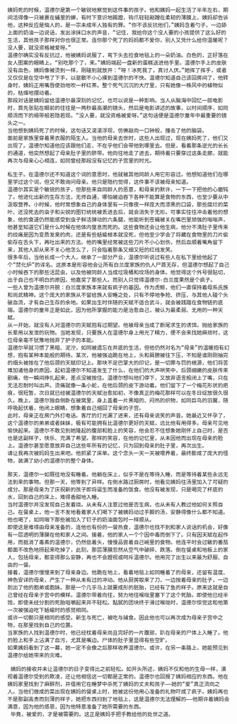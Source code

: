     姨妈死的时候，温德尔是第一个敏锐地察觉到这件事的孩子。他和姨妈一起生活了半年左右，期间活得像一只被裹在蛹里的蝉，有时下意识地踢蹬，钩爪轻轻剐蹭在柔韧的薄膜上，姨妈却告诉他，这种反应是恼人的，是一宗未成年人独有的罪。“你不该反抗他们，”姨妈含着勺子，一边舔上面的奶油一边说话，发出涂抹口水的声音，“记住，我给你这个没人要的小孩提供了这么好的生活，其他孩子那样对你也很正常。连你那个死了的妈妈都不爱你，别人又凭什么给你温暖呢？没人要，就没资格被爱呀。”
    温德尔确实没有反抗过，他被姨妈说服了，弯下头去捡食地毯上的一朵奶油。白色的，正好落在女人图案的眼睛上。“别吃那个了，来。”姨妈端起一盘新的蛋糕送进他手里。温德尔手上的皮肤没有血色，姨妈像被烫到一样，刚碰到就放开：“呀！冰死我了，真讨人厌。”她挥了挥手，或者又仅仅是在空中甩了下手，以驱散不小心摸到温德尔的不快。温德尔知道自己该回房间了，他转身时，姨妈正用嘴唇使劲地吹一杯红茶。整个死气沉沉的大厅里，只有她像一株风中的植物似的，枯燥地摆动着。
    那段对话是姨妈留给温德尔最深刻的记忆，也可以说是一种影响。当人从脑海中回忆一部电影时，首先张贴在眼前的往往是一两秒最高潮的镜头，然后是电影讲述的故事，以时间顺序，如同顺流而下的缎带般若隐若现。“没人要，就没资格被爱呀。”这句话便是温德尔童年中最重要的镜头之一。
    当他想到姨妈死了的时候，这句话又滚滚浮现，仿佛敲向一口钟般，撞击了他的脑袋。
    面前是家族里穿着黑衣服的陌生人。当他的母亲去世时，这些人出现过，现在姨妈死了，他们又出现了。温德尔知道他应该跟他们走，不在乎他们会带他到哪里去。但是，看着那条逆光的长长的通道，他突然想起了母亲肚子里的脐带。他向往地走了进去，期待着只要穿过这条走廊，就能再次与母亲心心相连，如同曾经那段没有记忆的子宫里的时光。
       
    私生子。在温德尔还不知道这个词的意思时，他就被其他同龄人用它形容过。他想知道他们在哪里学过这个词，但又不敢询问母亲。他只是隐约觉得，这件事不该被母亲知道。
    温德尔其实是个敏锐的孩子，但那些来自同龄人的恶意，和母亲的默许，一下一下把他的心磨钝了。他进化出新的生存方法，无师自通，哪怕被迫吞下各种不能算是食物的东西，也至少要从中汲取营养。小时候，他时常想象自己的身体里有一只像夜一样庞大而漆黑的口袋，那些腐烂的菜叶、还没死去的虫子和尖锐的图钉统统被丢进去后，就会消失于无形。可事实往往冲击着他的想象，他的食道仍然能感受到虫子鲜活弹动的六条腿，他能听到苍蝇被关在嘴巴里顽强的嗡嗡声，他甚至知道它们是什么时候在他体内窒息而死的。这些食物还会让他生病，他分不清肚子里传来的绞痛是因为变质发臭的肉，还是有些蛞蝓根本就没死，但他至少学会了将藏在食物里的刀片偷偷存在舌头下，再吐出来的方法。他的嘴里经常被这些刀片不小心划伤，然后血顺着嘴角留下来，其他人却从来不关心他怎么了，只会指着那条又细又短的红线发笑。
    很多年后，当他长成一个大人，继承了一部分产业，温德尔听说过有些人在私下里给他起了个“焚化炉”的诨名。这原本是形容他会让所有白兰度家族的仇人尸首无存，但温德尔想起了自己小时候吞下的那些活昆虫，以及他被同龄人当成垃圾桶和坟场的身体。他觉得这个外号很贴切，出于自己也不明白的原因，他嘉奖了那些人。而别人只觉得温德尔·白兰度果然是个疯子。
    一些人曾为温德尔开脱：白兰度家族本来就有疯子的基因。作为虎鲸，他们一直保持着母系氏族和尚武精神。这个庞大的家族从不留给族人安睡之处，只有不停地争抢、挤压，与其他人碰个头破血流，才有自己生存的余地。如果出生时伴随的天赋不适合武斗，就会被践踏在食物链的底端。温德尔的童年正是如此，因为他所掌握的能力是治愈自己，被认为最柔弱、无用的一种天赋。
    从一开始，就没有人对温德尔的天赋抱有过期望。他被母亲当成了断尾求生的诱饵，抛给家族的长辈用以发泄的玩物。当她发现，只要族人在温德尔身上用光了精力，便不会来找她麻烦时，这位母亲毫不犹豫地抛弃了护子的本能。
    温德尔早就习惯了黑暗、泥泞，如同被遗忘在井底的生活，但他仍然对名为“母亲”的温暖抱有幻想，抱有某种本能般的期待。某次，他被强迫跪在地上，头和肩膀被往下压，不知是谁刚刚抽完的烟头被按在了他后颈的天赋印记上。那块不足巴掌大的印记，是一切罪与罚的根源，他们将苦难加诸他身的原因。起初温德尔不知道发生了什么，在他们的大声哄笑中，后颈细嫩的皮肤传来剧痛，他一瞬间挣扎起来，差点没被按住。温德尔想叫他们停下，又放弃语言般闭上了嘴，只在无法忍耐时叫出声。烫痛就像一条小蛇，在他后颈的皮下游动着。他们留下了一个梅花形状的疤痕，很短暂，次日就已经被温德尔的天赋治愈如初，不像真正的梅花那样可以在冬日绽放很久很久。晚上，温德尔独自侧卧在被窝里，身上盖着一片黑暗的、闷热的织物，如同巨鸟的羽翼，随呼吸起伏着，他闭上眼睛，想象着自己缩回了母亲的子宫。
    此时，母亲正在房门外打电话。客厅的灯光漏了进来，还有母亲说笑的声音。她最近又怀孕了，这个温德尔的弟弟或者妹妹，极有可能拥有比温德尔更好的天赋，远比他有用得多。母亲可见地愉快起来。温德尔不敢见到她隆起的腹部和脸上的笑容，他会忍不住想象她刚怀上自己时，是否也是这副样子，快乐、充满了希望。那样的笑容，在他的记忆里，从未因他而出现在母亲的脸上。温德尔甚至愿意放弃自己这些年所有的记忆，只为回到母亲的肚子里，再次出生。
    请让我再次被妈妈生出来吧。他抓紧了床单。这个念头一天一天被喂养着，最终膨成了庞大的怪物，装满了幼小的温德尔的整个身体。
       
    那天，温德尔一如既往地没有睡着。他躺在床上，似乎不是在等待入睡，而是等待着某些永远无法到来的事物。但那一天，他等到了异样。在倒水路过厨房时，他看见姨妈往汤里加入了可疑的成分。那是母亲为了庆祝新的孩子即将诞生而准备的饭食。他没有被发现，只是喝完了杯底的水，回到自己的床上，难得香甜地入睡。
    当时温德尔并没发现自己发着烧。从未有人注意过他是否生病，也从未有人教过他如何关照自己。在餐桌上，他一言不发地看着家人们喝下了被姨妈动过手脚的汤，安静得像什么都不知道。他也喝了，如同咽下那些被加入了钉子的奶油面包时一样顺从。
    即使这是难得由母亲准备的，连他也有份的一餐热食，温德尔也找不到和家人说话的机会，好像有一层透明的薄膜在他和家人之间。接着，他的家人一个个因中毒而倒下了。只有因天赋在起作用，而抵消了毒素的温德尔，仍然低着头，慢慢品尝着自己碗里的食物。他连平时会过敏的番茄都面不改色地捞起来吃掉了，此刻，那层薄膜忽然从空气中破碎、跌落。倒在餐桌和地板上的家人，包括母亲，都变得那么安静，再也不会蹬视或呵斥温德尔。他用完了出生以来最为舒服、自由的一餐。
    接着，温德尔慢慢来到了母亲身边。他跪在地上，看着地毯上如同睡着了的母亲，还留有温度、神色安详的母亲，产生了一种从未有过的冲动。他从厨房取来了刀，一边按着母亲的肚子，一边剖出了他的胞弟或胞妹。那是一个几乎马上就要成形的胚胎，已经有了鱼的样子。原来这就是自己曾经在母亲子宫中的模样。温德尔带着向往，努力地往喉咙里塞下了这个死胎。即使他已经半饱，即使未经分割的死胎咀嚼起来并不轻松。黏腻的团块终于滑过喉咙时，温德尔惊觉这和他第一次被强迫吃下蛞蝓时的感觉相同。
    或许一切都只是相同的感受。新生与死亡，被吃与捕食。因此他也可以再次成为母亲子宫中之物，在那里找到自己的位置。
    当家族的人找到温德尔时，他已经枕着母亲尚且完好的一片腹部，趴在母亲的尸体上入睡了。他的脸上和手上沾满了血污，尤其是嘴边。尸体的肚子里显得有些空旷。
    如果姨妈看到了这一幕，她一定不会像之后那样收养温德尔。或许，在另一条路上，她能预见到温德尔给她带来的灾难。
       
     姨妈的接收并未让温德尔的日子变得比之前轻松。如开头所述，姨妈不仅和他的生母一样，漠视着温德尔受到的欺凌，还让他相信这一切都是正常的。温德尔也回报了姨妈相应的东西。他在姨妈家里找到了麻醉剂，并借用它在睡梦中杀死了姨妈的丈夫和孩子——她的“爱”真正流向之人。当他们做成的菜出现在姨妈的餐桌上时，她被这份他用心准备的礼物吓成了疯子。姨妈再也不是那副高贵而刻薄的样子，她把东西扫到了地毯上，这是温德尔无法理解的——他期许着姨妈会满意，因为他的感恩，因为他特意准备了她所需要的东西。
     毕竟，被爱的，才是被需要的。这正是姨妈手把手教给他的处世之道。